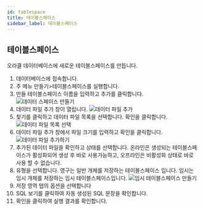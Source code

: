 ```yaml
---
id: tablespace
title: 테이블스페이스
sidebar_label: 테이블스페이스
---
```


## 테이블스페이스

오라클 데이터베이스에 새로운 테이블스페이스를 만듭니다.

1. 데이터베이스에 접속합니다.
2. 주 메뉴 만들기>테이블스페이스를 실행합니다.
3. 만들 테이블스페이스 이름을 입력하고 추가를 클릭합니다.
![데이터 스페이스 만들기](https://s3.ap-northeast-2.amazonaws.com/sqlgate-manual-content/F2D1C2DFC6D0FD8515A32F4734E0FEE8.jpg)
4. 데이터 파일 추가 창이 열립니다.
![데이터 파일 추가](https://s3.ap-northeast-2.amazonaws.com/sqlgate-manual-content/86E3914FE66BD13F7550CAC579CDEC4E.jpg)
5. 찾기를 클릭하고 데이터 파일 목록을 선택합니다. 확인을 클릭합니다.
![데이터 파일 목록 선택](https://s3.ap-northeast-2.amazonaws.com/sqlgate-manual-content/0B062717F98329BBA678478F287F5F49.jpg)
6. 데이터 파일 추가 창에서 파일 크기를 입력하고 확인을 클릭합니다.
![데이터 파일 추가하기](https://s3.ap-northeast-2.amazonaws.com/sqlgate-manual-content/A9E623BCEBB3FCBBF408876E5C8B0707.jpg)
7. 추가된 데이터 파일을 확인하고 상태를 선택합니다. 온라인은 생성되는 테이블스페이스가 활성화되어 생성 후 바로 사용가능하고, 오프라인은 비활성화 상태로 바로 사용 할 수 없습니다.
8. 유형을 선택합니다. 영구는 일반 개체를 저장하는 테이블스페이스 입니다. 임시는 임시 개체를 저장하는 임시 테이블스페이스입니다.
![임시 테이블스페이스 만들기](https://s3.ap-northeast-2.amazonaws.com/sqlgate-manual-content/A67C9A1156D670FF659FEB5D9A0BD96D.jpg)
9. 저장 영역 탭의 옵션을 선택합니다
10. SQL 보기를 클릭하여 자동 생성된 SQL 문장을 확인합니다.
11. 확인을 클릭하여 실행 결과를 확인합니다.


